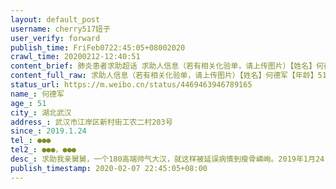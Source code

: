 ```yaml
---
layout: default_post
username: cherry517妞子
user_verify: forward
publish_time: FriFeb0722:45:05+08002020
crawl_time: 20200212-12:40:51
content_brief: 肺炎患者求助超话 求助人信息（若有相关化验单，请上传图片）【姓名】何德军【年龄】51【所在城市】湖北武汉【所在小区、社区】武汉市江岸区新村街工农二村203号【患病时间】2019.1.24【联系方式】●●●【其他紧急联系人】●●●， ●●●【病情描述】[心碎]求助：我亲 ...全文
content_full_raw: 求助人信息（若有相关化验单，请上传图片）【姓名】何德军【年龄】51【所在城市】湖北武汉【所在小区、社区】武汉市江岸区新村街工农二村203号【患病时间】2019.1.24【联系方式】●●●【其他紧急联系人】●●●，●●●【病情描述】[心碎]求助：我亲舅舅，一个180高端帅气大汉，就这样被延误病情到瘦骨嶙峋。2019年1月24日，到医院查血和CT已经发现肺部病变，但由于医疗资源有限，只能回家隔离，期间由于武汉公交停运，私家车不能上路，社区又不能及时提供车辆，每天走1个小时到医院打针。2月2日，再次检查，医院报告单显示病情加重。如此明显的症状，由于没有核算确诊的报告单，只能作为疑似？[尴尬]社区医院安排到隔离酒店，不收，直接把人拖回来。[发怒]市长热线没人接，求助电话打不通，一切都是那么虚幻。现有资源可联系核酸确诊请及时联系，让他可以早日住院治疗。●●●，●●●求各位亲戚朋友帮忙转发，多转发一次，给这个生命多一点希望。
status_url: https://m.weibo.cn/status/4469463946789165
name_: 何德军
age_: 51
city_: 湖北武汉
address_: 武汉市江岸区新村街工农二村203号
since_: 2019.1.24
tel_: ●●●
tel2_: ●●●，●●●
desc_: 求助我亲舅舅，一个180高端帅气大汉，就这样被延误病情到瘦骨嶙峋。2019年1月24日，到医院查血和CT已经发现肺部病变，但由于医疗资源有限，只能回家隔离，期间由于武汉公交停运，私家车不能上路，社区又不能及时提供车辆，每天走1个小时到医院打针。2月2日，再次检查，医院报告单显示病情加重。如此明显的症状，由于没有核算确诊的报告单，只能作为疑似？[尴尬]社区医院安排到隔离酒店，不收，直接把人拖回来。[发怒]市长热线没人接，求助电话打不通，一切都是那么虚幻。现有资源可联系核酸确诊请及时联系，让他可以早日住院治疗。●●●，●●●求各位亲戚朋友帮忙转发，多转发一次，给这个生命多一点希望。
publish_timestamp: 2020-02-07 22:45:05+08:00
---
```

